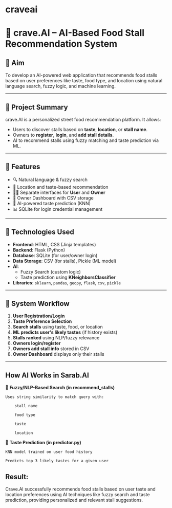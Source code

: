 # craveai
# 🍴 crave.AI – AI-Based Food Stall Recommendation System

## 📌 Aim
To develop an AI-powered web application that recommends food stalls based on user preferences like taste, food type, and location using natural language search, fuzzy logic, and machine learning.

---

## 🚀 Project Summary

crave.AI is a personalized street food recommendation platform. It allows:
- Users to discover stalls based on **taste**, **location**, or **stall name**.
- Owners to **register**, **login**, and **add stall details**.
- AI to recommend stalls using fuzzy matching and taste prediction via ML.

---

## 🧠 Features

- 🔍 Natural language & fuzzy search
- 📍 Location and taste-based recommendation
- 🧑‍🍳 Separate interfaces for **User** and **Owner**
- 📝 Owner Dashboard with CSV storage
- 🤖 AI-powered taste prediction (KNN)
- 📊 SQLite for login credential management

---

## 🔧 Technologies Used

- **Frontend**: HTML, CSS (Jinja templates)
- **Backend**: Flask (Python)
- **Database**: SQLite (for user/owner login)
- **Data Storage**: CSV (for stalls), Pickle (ML model)
- **AI**: 
  - Fuzzy Search (custom logic)
  - Taste prediction using **KNeighborsClassifier**
- **Libraries**: `sklearn`, `pandas`, `geopy`, `flask`, `csv`, `pickle`

---

## 🧩 System Workflow

1. **User Registration/Login**
2. **Taste Preference Selection**
3. **Search stalls** using taste, food, or location
4. **ML predicts user's likely tastes** (if history exists)
5. **Stalls ranked** using NLP/fuzzy relevance
6. **Owners login/register**
7. **Owners add stall info** stored in CSV
8. **Owner Dashboard** displays only their stalls

---
## How AI Works in Sarab.AI
🔹 **Fuzzy/NLP-Based Search (in recommend_stalls)**

    Uses string similarity to match query with:

        stall name

        food type

        taste

        location

🔹 **Taste Prediction (in predictor.py)**

    KNN model trained on user food history

    Predicts top 3 likely tastes for a given user

## Result:
Crave.AI successfully recommends food stalls based on user taste and location preferences using AI techniques like fuzzy search and taste prediction, providing personalized and relevant stall suggestions.
